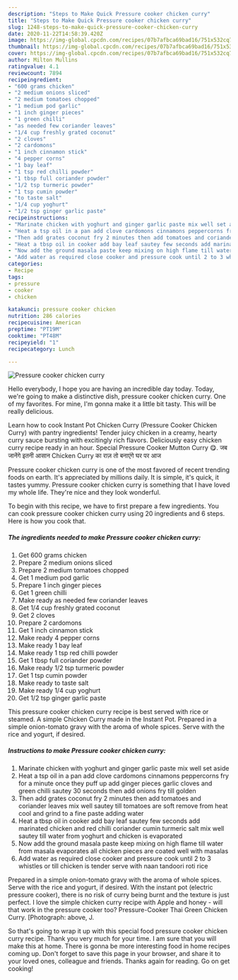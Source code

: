 ```yaml
---
description: "Steps to Make Quick Pressure cooker chicken curry"
title: "Steps to Make Quick Pressure cooker chicken curry"
slug: 1248-steps-to-make-quick-pressure-cooker-chicken-curry
date: 2020-11-22T14:58:39.420Z
image: https://img-global.cpcdn.com/recipes/07b7afbca69bad16/751x532cq70/pressure-cooker-chicken-curry-recipe-main-photo.jpg
thumbnail: https://img-global.cpcdn.com/recipes/07b7afbca69bad16/751x532cq70/pressure-cooker-chicken-curry-recipe-main-photo.jpg
cover: https://img-global.cpcdn.com/recipes/07b7afbca69bad16/751x532cq70/pressure-cooker-chicken-curry-recipe-main-photo.jpg
author: Milton Mullins
ratingvalue: 4.1
reviewcount: 7894
recipeingredient:
- "600 grams chicken"
- "2 medium onions sliced"
- "2 medium tomatoes chopped"
- "1 medium pod garlic"
- "1 inch ginger pieces"
- "1 green chilli"
- "as needed few coriander leaves"
- "1/4 cup freshly grated coconut"
- "2 cloves"
- "2 cardomons"
- "1 inch cinnamon stick"
- "4 pepper corns"
- "1 bay leaf"
- "1 tsp red chilli powder"
- "1 tbsp full coriander powder"
- "1/2 tsp turmeric powder"
- "1 tsp cumin powder"
- "to taste salt"
- "1/4 cup yoghurt"
- "1/2 tsp ginger garlic paste"
recipeinstructions:
- "Marinate chicken with yoghurt and ginger garlic paste mix well set aside"
- "Heat a tsp oil in a pan add clove cardomons cinnamons peppercorns fry for a minute once they puff up add ginger pieces garlic cloves and green chilli sautey 30 seconds then add onions fry till golden"
- "Then add grates coconut fry 2 minutes then add tomatoes and coriander leaves mix well sautey till tomatoes are soft remove from heat cool and grind to a fine paste adding water"
- "Heat a tbsp oil in cooker add bay leaf sautey few seconds add marinated chicken and red chilli coriander cumin turmeric salt mix well sautey till water from yoghurt and chicken is evaporated"
- "Now add the ground masala paste keep mixing on high flame till water from masala evaporates all chicken pieces are coated well with masalas"
- "Add water as required close cooker and pressure cook until 2 to 3 whistles or till chicken is tender serve with naan tandoori roti rice"
categories:
- Recipe
tags:
- pressure
- cooker
- chicken

katakunci: pressure cooker chicken 
nutrition: 286 calories
recipecuisine: American
preptime: "PT19M"
cooktime: "PT48M"
recipeyield: "1"
recipecategory: Lunch

---
```



![Pressure cooker chicken curry](https://img-global.cpcdn.com/recipes/07b7afbca69bad16/751x532cq70/pressure-cooker-chicken-curry-recipe-main-photo.jpg)

Hello everybody, I hope you are having an incredible day today. Today, we're going to make a distinctive dish, pressure cooker chicken curry. One of my favorites. For mine, I'm gonna make it a little bit tasty. This will be really delicious.

Learn how to cook Instant Pot Chicken Curry (Pressure Cooker Chicken Curry) with pantry ingredients! Tender juicy chicken in a creamy, hearty curry sauce bursting with excitingly rich flavors. Deliciously easy chicken curry recipe ready in an hour. Special Pressure Cooker Mutton Curry 😋. जब जानेंगे इतनी आसान Chicken Curry का राज़ तो बनाएंगे घर पर आज

Pressure cooker chicken curry is one of the most favored of recent trending foods on earth. It's appreciated by millions daily. It is simple, it's quick, it tastes yummy. Pressure cooker chicken curry is something that I have loved my whole life. They're nice and they look wonderful.


To begin with this recipe, we have to first prepare a few ingredients. You can cook pressure cooker chicken curry using 20 ingredients and 6 steps. Here is how you cook that.

<!--inarticleads1-->

##### The ingredients needed to make Pressure cooker chicken curry:

1. Get 600 grams chicken
1. Prepare 2 medium onions sliced
1. Prepare 2 medium tomatoes chopped
1. Get 1 medium pod garlic
1. Prepare 1 inch ginger pieces
1. Get 1 green chilli
1. Make ready as needed few coriander leaves
1. Get 1/4 cup freshly grated coconut
1. Get 2 cloves
1. Prepare 2 cardomons
1. Get 1 inch cinnamon stick
1. Make ready 4 pepper corns
1. Make ready 1 bay leaf
1. Make ready 1 tsp red chilli powder
1. Get 1 tbsp full coriander powder
1. Make ready 1/2 tsp turmeric powder
1. Get 1 tsp cumin powder
1. Make ready to taste salt
1. Make ready 1/4 cup yoghurt
1. Get 1/2 tsp ginger garlic paste


This pressure cooker chicken curry recipe is best served with rice or steamed. A simple Chicken Curry made in the Instant Pot. Prepared in a simple onion-tomato gravy with the aroma of whole spices. Serve with the rice and yogurt, if desired. 

<!--inarticleads2-->

##### Instructions to make Pressure cooker chicken curry:

1. Marinate chicken with yoghurt and ginger garlic paste mix well set aside
1. Heat a tsp oil in a pan add clove cardomons cinnamons peppercorns fry for a minute once they puff up add ginger pieces garlic cloves and green chilli sautey 30 seconds then add onions fry till golden
1. Then add grates coconut fry 2 minutes then add tomatoes and coriander leaves mix well sautey till tomatoes are soft remove from heat cool and grind to a fine paste adding water
1. Heat a tbsp oil in cooker add bay leaf sautey few seconds add marinated chicken and red chilli coriander cumin turmeric salt mix well sautey till water from yoghurt and chicken is evaporated
1. Now add the ground masala paste keep mixing on high flame till water from masala evaporates all chicken pieces are coated well with masalas
1. Add water as required close cooker and pressure cook until 2 to 3 whistles or till chicken is tender serve with naan tandoori roti rice


Prepared in a simple onion-tomato gravy with the aroma of whole spices. Serve with the rice and yogurt, if desired. With the instant pot (electric pressure cooker), there is no risk of curry being burnt and the texture is just perfect. I love the simple chicken curry recipe with Apple and honey - will that work in the pressure cooker too? Pressure-Cooker Thai Green Chicken Curry. [Photograph: above, J. 

So that's going to wrap it up with this special food pressure cooker chicken curry recipe. Thank you very much for your time. I am sure that you will make this at home. There is gonna be more interesting food in home recipes coming up. Don't forget to save this page in your browser, and share it to your loved ones, colleague and friends. Thanks again for reading. Go on get cooking!
